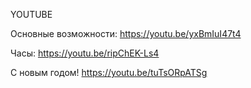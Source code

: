 YOUTUBE

Основные возможности: https://youtu.be/yxBmIuI47t4

Часы: https://youtu.be/ripChEK-Ls4

С новым годом! https://youtu.be/tuTsORpATSg

